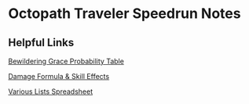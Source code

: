 # Octopath Traveler Speedrun Notes

## Helpful Links

[Bewildering Grace Probability Table](https://docs.google.com/spreadsheets/d/1IUiYWOHEPQ3E4XI4VkmJCdDBs9bOPdhzLhz2vJb7620/edit#gid=0)

[Damage Formula & Skill Effects](https://docs.google.com/spreadsheets/d/1ck0iKPEonQqFW73HUo6uTKJJTMxCtJ4HifT7SLVeTHk/edit#gid=1689888846)

[Various Lists Spreadsheet](https://docs.google.com/spreadsheets/d/1tPeKljH3OrkuoPXN3xY8HIEDUrV9_AhtXdbMgp8ctOU/edit#gid=1990308354)